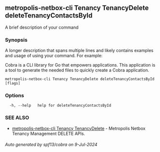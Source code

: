 ## metropolis-netbox-cli Tenancy TenancyDelete deleteTenancyContactsById

A brief description of your command

### Synopsis

A longer description that spans multiple lines and likely contains examples
and usage of using your command. For example:

Cobra is a CLI library for Go that empowers applications.
This application is a tool to generate the needed files
to quickly create a Cobra application.

```
metropolis-netbox-cli Tenancy TenancyDelete deleteTenancyContactsById [flags]
```

### Options

```
  -h, --help   help for deleteTenancyContactsById
```

### SEE ALSO

* [metropolis-netbox-cli Tenancy TenancyDelete]()	 - Metropolis Netbox Tenancy Management DELETE APIs.

###### Auto generated by spf13/cobra on 9-Jul-2024
